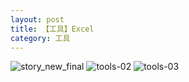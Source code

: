 ```yaml
---
layout: post
title: 【工具】Excel
category: 工具
---
```

![story_new_final](http://rzda7rj3c.hd-bkt.clouddn.com/img/story_new_final_0322.png)
![tools-02](http://rzda7rj3c.hd-bkt.clouddn.com/img/tools-2.png)
![tools-03](http://rzda7rj3c.hd-bkt.clouddn.com/img/tools-3.png)



  




